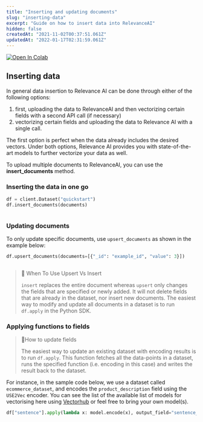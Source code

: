 ```yaml
---
title: "Inserting and updating documents"
slug: "inserting-data"
excerpt: "Guide on how to insert data into RelevanceAI"
hidden: false
createdAt: "2021-11-02T00:37:51.061Z"
updatedAt: "2022-01-17T02:31:59.061Z"
---
```


[![Open In Colab](https://colab.research.google.com/assets/colab-badge.svg)](https://colab.research.google.com/github/RelevanceAI/RelevanceAI-readme-docs/blob/v1.0.7/docs/GENERAL_FEATURES/creating-a-dataset/_notebooks/creating-a-dataset.ipynb)

## Inserting data
In general data insertion to Relevance AI can be done through either of the following options:

1. first, uploading the data to RelevanceAI and then vectorizing certain fields with a second API call (if necessary)
2. vectorizing certain fields and uploading the data to Relevance AI with a single call.

The first option is perfect when the data already includes the desired vectors. Under both options, Relevance AI provides you with state-of-the-art models to further vectorize your data as well.

To upload multiple documents to RelevanceAI, you can use the **insert_documents** method.

### Inserting the data in one go


```python Python (SDK)
df = client.Dataset("quickstart")
df.insert_documents(documents)
```
```python
```

### Updating documents

To only update specific documents, use `upsert_documents` as shown in the example below:

```python Python (SDK)
df.upsert_documents(documents=[{"_id": "example_id", "value": 3}])
```
```python
```

> 🚧 When To Use Upsert Vs Insert
>
> `insert` replaces the entire document whereas `upsert` only changes the fields that are specified or newly added. It will not delete fields that are already in the dataset, nor insert new documents.
The easiest way to modify and update all documents in a dataset is to run `df.apply` in the Python SDK.




### Applying functions to fields

> 📘How to update fields
>
> The easiest way to update an existing dataset with encoding results is to run `df.apply`. This function fetches all the data-points in a dataset, runs the specified function (i.e. encoding in this case) and writes the result back to the dataset.
>

For instance, in the sample code below, we use a dataset called `ecommerce_dataset`, and encodes the `product_description` field using the `USE2Vec` encoder.
You can see the list of the available list of models for vectorising here using [Vectorhub](https://github.com/RelevanceAI/vectorhub) or feel free to bring your own model(s).


```python Python (SDK)
df["sentence"].apply(lambda x: model.encode(x), output_field="sentence_vector")
```
```python
```




